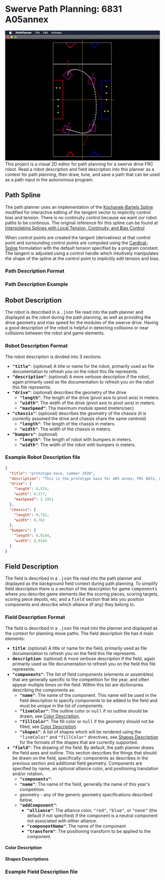 # Swerve Path Planning: 6831 A05annex

![alt text](./resources/swerve-path-planner.jpg "Swerve Path Planner")
This project is a visual 2D editor for path planning for a swerve drive FRC robot. Read a robot description
and field description into this planner as a context for path planning, then draw, tune, and save a path
that can be used as a path input in the autonomous program.

## Path Spline

The path planner uses an implementation of the
[Kochanek-Bartels Spline](https://en.wikipedia.org/wiki/Kochanek%E2%80%93Bartels_spline) modified
for interactive editing of the tangent vector to implicitly control bias and tension. There is no
continuity control because we want our robot paths to be continous. The original reference for this
spline can be found at
[Interpolating Splines with Local Tension, Continuity, and Bias Control](https://www.engr.colostate.edu/ECE455/Readings/TCB.pdf)

When control points are created the tangent (derivatives) at that control point and surrounding
control points are computed using the [Cardinal-Spline](https://en.wikipedia.org/wiki/Cubic_Hermite_spline)
formulation with the default tension specified by a program constant. The tangent is adjusted using a
control handle which intuitively manipulates the shape of the spline at the control point to implicitly
edit tension and bias.

### Path Description Format

### Path Description Example

## Robot Description

The robot is described in a <tt>.json</tt> file read into the path planner and displayed as the robot during
the path planning, as well as providing the drive geometry and max speed for the modules of the swerve
drive. Having a good description of the robot is helpful in detecting collisions or near collisions
between the robot and game elements.

### Robot Description Format

The robot description is divided into 3 sections:
- **<tt>"title"</tt>**: (optional) A title or name for the robot, primarily used as file documentation to refresh
  you on the robot this file represents.
- **<tt>"description"</tt>**: (optional) A more verbose description if the robot, again primarily used as file
  documentation to refresh you on the robot this file represents.
- **<tt>"drive"</tt>**: (optional) describes the geometry of the drive
  - **<tt>"length"</tt>**: The length of the drive (pivot axis to pivot axis) in meters.
  - **<tt>"width"</tt>**: The width of the drive (pivot axis to pivot axis) in meters.
  - **<tt>"maxSpeed"</tt>**: Tha maximum module speed (meters/sec)
- **<tt>"chassis"</tt>**: (optional) describes the geometry of the chassis (it is currently assumed the drive
  and chassis share the same centroid)
  - **<tt>"length"</tt>**: The length of the chassis in meters.
  - **<tt>"width"</tt>**: The width of the chassis in meters.
- **<tt>"bumpers"</tt>**: (optional)
  - **<tt>"length"</tt>**: The length of robot with bumpers in meters.
  - **<tt>"width"</tt>**: The width of the robot with bumpers in meters.

### Example Robot Description file

```json
{
  "title": "prototype base, summer 2020",
  "description": "This is the prototype base for A05 annex, FRC 6831, our first experience programming a swerve drive",
  "drive": {
    "length": 0.574,
    "width": 0.577,
    "maxSpeed": 3.1951
  },
  "chassis": {
    "length": 0.762,
    "width": 0.762
  },
  "bumpers": {
    "length": 0.9144,
    "width": 0.9144
  }
}
```

## Field Description

The field is described in a <tt>.json</tt> file read into the path planner and displayed as the background
field context during path planning. To simplify field description there is a section of the description for
game <tt>components</tt> where you describe game elements like the scoring pieces, scoring targets, scoring
piece depots, etc; and a <tt>field</tt> section that lets you position components and describe which
alliance (if any) they belong to.

### Field Description Format

The field is described in a <tt>.json</tt> file read into the planner and displayed as the context
for planning move paths. The field description file has 4 main elements:
- **<tt>title</tt>**: (optional) A title or name for the field, primarily used as file documentation to refresh
  you on the field this file represents.
- **<tt>description</tt>**: (optional) A more verbose description if the field, again primarily used as file
  documentation to refresh you on the field this file represents.
- **<tt>"components"</tt>**: The list of field components (elements or assembles) that are generally specific
  to the competition for the year, and often appear multiple times on the field. Within this list are
  dictionaries describing the components as:
  - **<tt>"name"</tt>**: The name of the component. This name will be used in the field description to specify
    components to be added to the field and must be unique in the list of components.
  - **<tt>"lineColor"</tt>**: The outline color or <tt>null</tt> if no outline should be drawn,
    see [Color Description](#Color-Description).
  - **<tt>"fillColor"</tt>**: The fill color or <tt>null</tt> if the geometry should not be filled,
    see [Color Description](#Color-Description).
  - **<tt>"shapes"</tt>**: A list of shapes which will be rendered using the <tt>"lineColor"</tt> and
    <tt>"fillColor"</tt> directives, see [Shapes Description](#Shapes-Descriptions) for the formats of the
    shapes that are currently supported.
- **<tt>"field"</tt>**: The drawing of the field. By default, the path planner draws the field axes and outline.
  This section describes the things that should be drawn on the field, specifically: components as describes in
  the previous section and additional field geometry. Components are specified by name, an optional alliance color,
  and positioning translation and/or rotation.
  - **<tt>"components"</tt>**:
  - **<tt>"name"</tt>**: The name of the field, generally the name of this year's competition.
  - geometry - any of the generic geometry specifications described below.
  - **<tt>"addComponent"</tt>**:
    - **<tt>"alliance"</tt>**: The alliance color, <tt>"red"</tt>, <tt>"blue"</tt>, or <tt>"none"</tt> (the
      default if not specified) if the  component is a neutral component not associated with either alliance.
    - **<tt>"componentName"</tt>**: The name of the component
    - **<tt>"transform"</tt>**: The positioning transform to be applied to the component.

#### Color Description


#### Shapes Descriptions


### Example Field Description file

